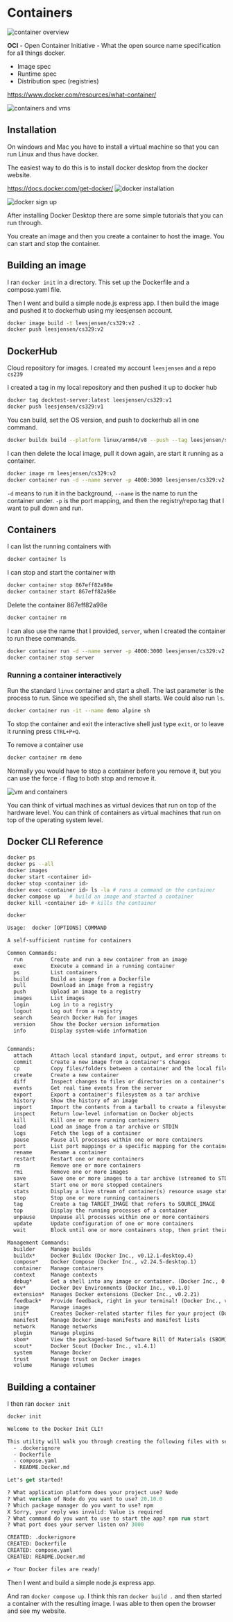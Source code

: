 # Containers

![container overview](containerOverview.png)

**OCI** - Open Container Initiative - What the open source name specification for all things docker.

- Image spec
- Runtime spec
- Distribution spec (registries)

https://www.docker.com/resources/what-container/

![containers and vms](contianersAndVms.png)

## Installation

On windows and Mac you have to install a virtual machine so that you can run Linux and thus have docker.

The easiest way to do this is to install docker desktop from the docker website.

https://docs.docker.com/get-docker/
![docker installation](dockerInstallation.png)

![docker sign up](dockerSignUp.png)

After installing Docker Desktop there are some simple tutorials that you can run through.

You create an image and then you create a container to host the image. You can start and stop the container.

## Building an image

I ran `docker init` in a directory. This set up the Dockerfile and a compose.yaml file.

Then I went and build a simple node.js express app. I then build the image and pushed it to dockerhub using my leesjensen account.

```sh
docker image build -t leesjensen/cs329:v2 .
docker push leesjensen/cs329:v2
```

## DockerHub

Cloud repository for images. I created my account `leesjensen` and a repo `cs239`

I created a tag in my local repository and then pushed it up to docker hub

```sh
docker tag docktest-server:latest leesjensen/cs329:v1
docker push leesjensen/cs329:v1
```

You can build, set the OS version, and push to dockerhub all in one command.

```sh
docker buildx build --platform linux/arm64/v8 --push --tag leesjensen/server:v2 .
```

I can then delete the local image, pull it down again, are start it running as a container.

```sh
docker image rm leesjensen/cs329:v2
docker container run -d --name server -p 4000:3000 leesjensen/cs329:v2
```

`-d` means to run it in the background, `--name` is the name to run the container under. `-p` is the port mapping, and then the registry/repo:tag that I want to pull down and run.

## Containers

I can list the running containers with

```sh
docker container ls
```

I can stop and start the container with

```sh
docker container stop 867eff82a98e
docker container start 867eff82a98e
```

Delete the container 867eff82a98e

```sh
docker container rm
```

I can also use the name that I provided, `server`, when I created the container to run these commands.

```sh
docker container run -d --name server -p 4000:3000 leesjensen/cs329:v2
docker container stop server
```

### Running a container interactively

Run the standard `linux` container and start a shell. The last parameter is the process to run. Since we specified sh, the shell starts. We could also run `ls`.

```sh
docker container run -it --name demo alpine sh
```

To stop the container and exit the interactive shell just type `exit`, or to leave it running press `CTRL+P+Q`.

To remove a container use

```sh
docker container rm demo
```

Normally you would have to stop a container before you remove it, but you can use the force `-f` flag to both stop and remove it.

![vm and containers](vmAndContainers.png)

You can think of virtual machines as virtual devices that run on top of the hardware level.
You can think of containers as virtual machines that run on top of the operating system level.

## Docker CLI Reference

```sh
docker ps
docker ps --all
docker images
docker start <container id>
docker stop <container id>
docker exec <container id> ls -la # runs a command on the container
docker compose up   # build an image and started a container
docker kill <container id> # kills the container
```

```txt
docker

Usage:  docker [OPTIONS] COMMAND

A self-sufficient runtime for containers

Common Commands:
  run         Create and run a new container from an image
  exec        Execute a command in a running container
  ps          List containers
  build       Build an image from a Dockerfile
  pull        Download an image from a registry
  push        Upload an image to a registry
  images      List images
  login       Log in to a registry
  logout      Log out from a registry
  search      Search Docker Hub for images
  version     Show the Docker version information
  info        Display system-wide information


Commands:
  attach      Attach local standard input, output, and error streams to a running container
  commit      Create a new image from a container's changes
  cp          Copy files/folders between a container and the local filesystem
  create      Create a new container
  diff        Inspect changes to files or directories on a container's filesystem
  events      Get real time events from the server
  export      Export a container's filesystem as a tar archive
  history     Show the history of an image
  import      Import the contents from a tarball to create a filesystem image
  inspect     Return low-level information on Docker objects
  kill        Kill one or more running containers
  load        Load an image from a tar archive or STDIN
  logs        Fetch the logs of a container
  pause       Pause all processes within one or more containers
  port        List port mappings or a specific mapping for the container
  rename      Rename a container
  restart     Restart one or more containers
  rm          Remove one or more containers
  rmi         Remove one or more images
  save        Save one or more images to a tar archive (streamed to STDOUT by default)
  start       Start one or more stopped containers
  stats       Display a live stream of container(s) resource usage statistics
  stop        Stop one or more running containers
  tag         Create a tag TARGET_IMAGE that refers to SOURCE_IMAGE
  top         Display the running processes of a container
  unpause     Unpause all processes within one or more containers
  update      Update configuration of one or more containers
  wait        Block until one or more containers stop, then print their exit codes

Management Commands:
  builder     Manage builds
  buildx*     Docker Buildx (Docker Inc., v0.12.1-desktop.4)
  compose*    Docker Compose (Docker Inc., v2.24.5-desktop.1)
  container   Manage containers
  context     Manage contexts
  debug*      Get a shell into any image or container. (Docker Inc., 0.0.24)
  dev*        Docker Dev Environments (Docker Inc., v0.1.0)
  extension*  Manages Docker extensions (Docker Inc., v0.2.21)
  feedback*   Provide feedback, right in your terminal! (Docker Inc., v1.0.4)
  image       Manage images
  init*       Creates Docker-related starter files for your project (Docker Inc., v1.0.0)
  manifest    Manage Docker image manifests and manifest lists
  network     Manage networks
  plugin      Manage plugins
  sbom*       View the packaged-based Software Bill Of Materials (SBOM) for an image (Anchore Inc., 0.6.0)
  scout*      Docker Scout (Docker Inc., v1.4.1)
  system      Manage Docker
  trust       Manage trust on Docker images
  volume      Manage volumes

```

## Building a container

I then ran `docker init`

```ps
docker init

Welcome to the Docker Init CLI!

This utility will walk you through creating the following files with sensible defaults for your project:
  - .dockerignore
  - Dockerfile
  - compose.yaml
  - README.Docker.md

Let's get started!

? What application platform does your project use? Node
? What version of Node do you want to use? 20.10.0
? Which package manager do you want to use? npm
X Sorry, your reply was invalid: Value is required
? What command do you want to use to start the app? npm run start
? What port does your server listen on? 3000

CREATED: .dockerignore
CREATED: Dockerfile
CREATED: compose.yaml
CREATED: README.Docker.md

✔ Your Docker files are ready!
```

Then I went and build a simple node.js express app.

And ran `docker compose up`. I think this ran `docker build .` and then started a container with the resulting image. I was able to then open the browser and see my website.
